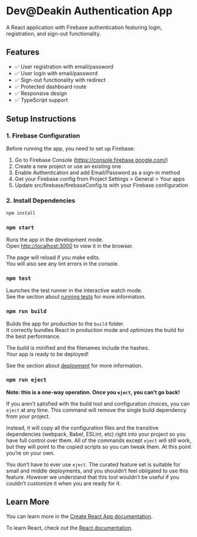 # Dev@Deakin Authentication App

A React application with Firebase authentication featuring login, registration, and sign-out functionality.

## Features

- ✅ User registration with email/password
- ✅ User login with email/password  
- ✅ Sign-out functionality with redirect
- ✅ Protected dashboard route
- ✅ Responsive design
- ✅ TypeScript support

## Setup Instructions

### 1. Firebase Configuration

Before running the app, you need to set up Firebase:

1. Go to Firebase Console (https://console.firebase.google.com/)
2. Create a new project or use an existing one
3. Enable Authentication and add Email/Password as a sign-in method
4. Get your Firebase config from Project Settings > General > Your apps  
5. Update src/firebase/firebaseConfig.ts with your Firebase configuration

### 2. Install Dependencies

```bash
npm install
```

### `npm start`

Runs the app in the development mode.\
Open [http://localhost:3000](http://localhost:3000) to view it in the browser.

The page will reload if you make edits.\
You will also see any lint errors in the console.

### `npm test`

Launches the test runner in the interactive watch mode.\
See the section about [running tests](https://facebook.github.io/create-react-app/docs/running-tests) for more information.

### `npm run build`

Builds the app for production to the `build` folder.\
It correctly bundles React in production mode and optimizes the build for the best performance.

The build is minified and the filenames include the hashes.\
Your app is ready to be deployed!

See the section about [deployment](https://facebook.github.io/create-react-app/docs/deployment) for more information.

### `npm run eject`

**Note: this is a one-way operation. Once you `eject`, you can’t go back!**

If you aren’t satisfied with the build tool and configuration choices, you can `eject` at any time. This command will remove the single build dependency from your project.

Instead, it will copy all the configuration files and the transitive dependencies (webpack, Babel, ESLint, etc) right into your project so you have full control over them. All of the commands except `eject` will still work, but they will point to the copied scripts so you can tweak them. At this point you’re on your own.

You don’t have to ever use `eject`. The curated feature set is suitable for small and middle deployments, and you shouldn’t feel obligated to use this feature. However we understand that this tool wouldn’t be useful if you couldn’t customize it when you are ready for it.

## Learn More

You can learn more in the [Create React App documentation](https://facebook.github.io/create-react-app/docs/getting-started).

To learn React, check out the [React documentation](https://reactjs.org/).
